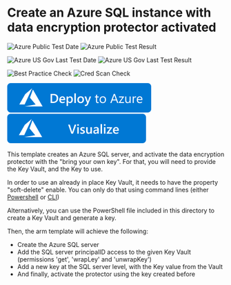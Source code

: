 # Create an Azure SQL instance with data encryption protector activated

![Azure Public Test Date](https://azurequickstartsservice.blob.core.windows.net/badges/application-workloads/sql/sql-encryption-protector-byok/PublicLastTestDate.svg)
![Azure Public Test Result](https://azurequickstartsservice.blob.core.windows.net/badges/application-workloads/sql/sql-encryption-protector-byok/PublicDeployment.svg)

![Azure US Gov Last Test Date](https://azurequickstartsservice.blob.core.windows.net/badges/application-workloads/sql/sql-encryption-protector-byok/FairfaxLastTestDate.svg)
![Azure US Gov Last Test Result](https://azurequickstartsservice.blob.core.windows.net/badges/application-workloads/sql/sql-encryption-protector-byok/FairfaxDeployment.svg)

![Best Practice Check](https://azurequickstartsservice.blob.core.windows.net/badges/application-workloads/sql/sql-encryption-protector-byok/BestPracticeResult.svg)
![Cred Scan Check](https://azurequickstartsservice.blob.core.windows.net/badges/application-workloads/sql/sql-encryption-protector-byok/CredScanResult.svg)

[![Deploy To Azure](https://raw.githubusercontent.com/Azure/azure-quickstart-templates/master/1-CONTRIBUTION-GUIDE/images/deploytoazure.svg?sanitize=true)](https://portal.azure.com/#create/Microsoft.Template/uri/https%3A%2F%2Fraw.githubusercontent.com%2FAzure%2Fazure-quickstart-templates%2Fmaster%2Fapplication-workloads%2Fsql%2Fsql-encryption-protector-byok%2Fazuredeploy.json)
[![Visualize](https://raw.githubusercontent.com/Azure/azure-quickstart-templates/master/1-CONTRIBUTION-GUIDE/images/visualizebutton.svg?sanitize=true)](http://armviz.io/#/?load=https%3A%2F%2Fraw.githubusercontent.com%2FAzure%2Fazure-quickstart-templates%2Fmaster%2Fapplication-workloads%2Fsql%2Fsql-encryption-protector-byok%2Fazuredeploy.json)    

This template creates an Azure SQL server, and activate the data encryption protector with the "bring your own key". For that, you will need to provide the Key Vault, and the Key to use.

In order to use an already in place Key Vault, it needs to have the property "soft-delete" enable. You can only do that using command lines (either [Powershell](https://docs.microsoft.com/en-US/azure/key-vault/key-vault-soft-delete-powershell) or [CLI](https://docs.microsoft.com/en-US/azure/key-vault/key-vault-soft-delete-cli))

Alternatively, you can use the PowerShell file included in this directory to create a Key Vault and generate a key.

 Then, the arm template will achieve the following:
 * Create the Azure SQL server
 * Add the SQL server principalID access to the given Key Vault (permissions 'get', 'wrapLey' and 'unwrapKey')
 * Add a new key at the SQL server level, with the Key value from the Vault
 * And finally, activate the protector using the key created before


